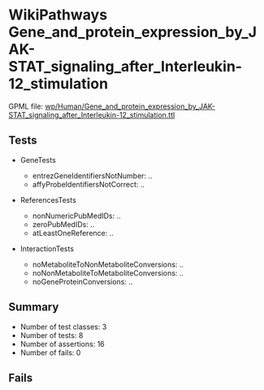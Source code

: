 # WikiPathways Gene_and_protein_expression_by_JAK-STAT_signaling_after_Interleukin-12_stimulation

GPML file: [wp/Human/Gene_and_protein_expression_by_JAK-STAT_signaling_after_Interleukin-12_stimulation.ttl](../wp/Human/Gene_and_protein_expression_by_JAK-STAT_signaling_after_Interleukin-12_stimulation.ttl)

## Tests

* GeneTests
    * entrezGeneIdentifiersNotNumber: ..
    * affyProbeIdentifiersNotCorrect: ..

* ReferencesTests
    * nonNumericPubMedIDs: ..
    * zeroPubMedIDs: ..
    * atLeastOneReference: ..

* InteractionTests
    * noMetaboliteToNonMetaboliteConversions: ..
    * noNonMetaboliteToMetaboliteConversions: ..
    * noGeneProteinConversions: ..

## Summary

* Number of test classes: 3
* Number of tests: 8
* Number of assertions: 16
* Number of fails: 0

## Fails

